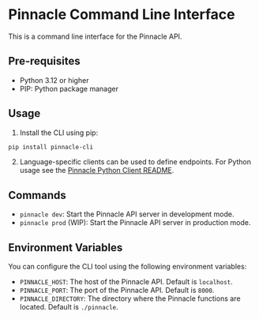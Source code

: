 # Pinnacle Command Line Interface
This is a command line interface for the Pinnacle API.

## Pre-requisites
- Python 3.12 or higher
- PIP: Python package manager

## Usage
1) Install the CLI using pip:
```bash
pip install pinnacle-cli
```
2) Language-specific clients can be used to define endpoints. For Python usage see the [Pinnacle Python Client README](../client-packages/pinnacle-python/README.md). 


## Commands
- `pinnacle dev`: Start the Pinnacle API server in development mode.
- `pinnacle prod` (WIP): Start the Pinnacle API server in production mode.

## Environment Variables
You can configure the CLI tool using the following environment variables:

- `PINNACLE_HOST`: The host of the Pinnacle API. Default is `localhost`.
- `PINNACLE_PORT`: The port of the Pinnacle API. Default is `8000`.
- `PINNACLE_DIRECTORY`: The directory where the Pinnacle functions are located. Default is `./pinnacle`.
